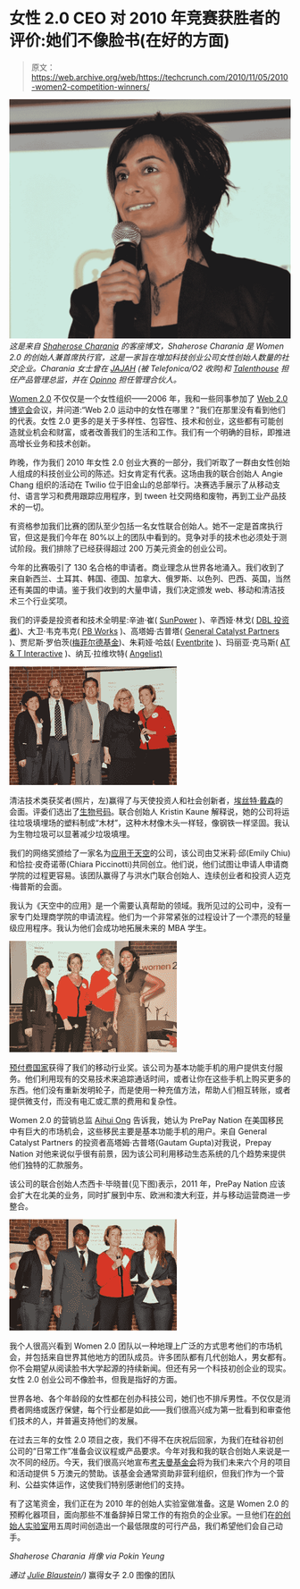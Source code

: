 # 女性 2.0 CEO 对 2010 年竞赛获胜者的评价:她们不像脸书(在好的方面)

> 原文：<https://web.archive.org/web/https://techcrunch.com/2010/11/05/2010-women2-competition-winners/>

![](img/e346f82dcfd84705c1565a754e6f864b.png) *这是来自 [Shaherose Charania](https://web.archive.org/web/20230203013927/http://www.women2.org/about/#founders) 的客座博文，Shaherose Charania 是 Women 2.0 的创始人兼首席执行官，这是一家旨在增加科技创业公司女性创始人数量的社交企业。Charania 女士曾在 [JAJAH](https://web.archive.org/web/20230203013927/https://techcrunch.com/tag/jajah/) (被 Telefonica/O2 收购)和 [Talenthouse](https://web.archive.org/web/20230203013927/http://blog.talenthouse.com/) 担任产品管理总监，并在 [Opinno](https://web.archive.org/web/20230203013927/http://www.opinno.com/) 担任管理合伙人。*

[Women 2.0](https://web.archive.org/web/20230203013927/http://www.women2.org/) 不仅仅是一个女性组织——2006 年，我和一些同事参加了 [Web 2.0 博览会](https://web.archive.org/web/20230203013927/http://www.web2expo.com/)会议，并问道:“Web 2.0 运动中的女性在哪里？”我们在那里没有看到他们的代表。女性 2.0 更多的是关于多样性、包容性、技术和创业，这些都有可能创造就业机会和财富，或者改善我们的生活和工作。我们有一个明确的目标，即推进高增长业务和技术创新。

昨晚，作为我们 2010 年女性 2.0 创业大赛的一部分，我们听取了一群由女性创始人组成的科技创业公司的陈述。妇女肯定有代表。这场由我的联合创始人 Angie Chang 组织的活动在 Twilio 位于旧金山的总部举行。决赛选手展示了从移动支付、语言学习和费用跟踪应用程序，到 tween 社交网络和废物，再到工业产品技术的一切。

有资格参加我们比赛的团队至少包括一名女性联合创始人。她不一定是首席执行官，但这是我们今年在 80%以上的团队中看到的。竞争对手的技术也必须处于测试阶段。我们排除了已经获得超过 200 万美元资金的创业公司。

今年的比赛吸引了 130 名合格的申请者。商业理念从世界各地涌入。我们收到了来自新西兰、土耳其、韩国、德国、加拿大、俄罗斯、以色列、巴西、英国，当然还有美国的申请。鉴于我们收到的大量申请，我们决定颁发 web、移动和清洁技术三个行业奖项。

我们的评委是投资者和技术全明星:辛迪·崔( [SunPower](https://web.archive.org/web/20230203013927/http://www.crunchbase.com/company/sunpower) )、辛西娅·林戈( [DBL 投资者](https://web.archive.org/web/20230203013927/http://www.dblinvestors.com/cynthia-ringo.php))、大卫·韦克韦克( [PB Works](https://web.archive.org/web/20230203013927/http://pbworks.com/content/about) )、高塔姆·古普塔( [General Catalyst Partners](https://web.archive.org/web/20230203013927/http://www.generalcatalyst.com/team/gautam-gupta) )、贾尼斯·罗伯茨([梅菲尔德基金](https://web.archive.org/web/20230203013927/http://www.mayfield.com/team/managing-directors/Janice_Roberts))、朱莉娅·哈兹( [Eventbrite](https://web.archive.org/web/20230203013927/http://blog.eventbrite.com/audio-julia-hartz-talks-entrepreneurship-with-ncwit) )、玛丽亚·克马斯( [AT & T Interactive](https://web.archive.org/web/20230203013927/http://www.attinteractive.com/) )、纳瓦·拉维坎特( [Angelist)](https://web.archive.org/web/20230203013927/http://startupboy.com/about/)

![](img/630c3e7cf2a0d56e2f029f3f33467095.png)

清洁技术类获奖者(照片，左)赢得了与天使投资人和社会创新者，[埃丝特·戴森](https://web.archive.org/web/20230203013927/http://www.edventure.com/new-bio.html)的会面。评委们选出了[生物号码](https://web.archive.org/web/20230203013927/http://www.biolumber.com/)。联合创始人 Kristin Kaune 解释说，她的公司将运往垃圾填埋场的塑料制成“木材”，这种木材像木头一样轻，像钢铁一样坚固。我认为生物垃圾可以显著减少垃圾填埋。

我们的网络奖颁给了一家名为[应用于天空](https://web.archive.org/web/20230203013927/http://www.applyinthesky.com/)的公司，该公司由艾米莉·邱(Emily Chiu)和恰拉·皮奇诺蒂(Chiara Piccinotti)共同创立。他们说，他们试图让申请人申请商学院的过程更容易。该团队赢得了与洪水门联合创始人、连续创业者和投资人迈克·梅普斯的会面。

我认为《天空中的应用》是一个需要认真帮助的领域。我所见过的公司中，没有一家专门处理商学院的申请流程。他们为一个非常紧张的过程设计了一个漂亮的轻量级应用程序。我认为他们会成功地拓展未来的 MBA 学生。

![](img/ecaa393a0869b958dba9944e0be9970b.png)

[预付费国家](https://web.archive.org/web/20230203013927/http://www.prepaynation.com/)获得了我们的移动行业奖。该公司为基本功能手机的用户提供支付服务。他们利用现有的交易技术来追踪通话时间，或者让你在这些手机上购买更多的东西。他们没有重新发明轮子，而是使用一种充值方法，帮助人们相互转账，或者提供微支付，而没有电汇或汇票的费用和复杂性。

Women 2.0 的营销总监 [Aihui Ong](https://web.archive.org/web/20230203013927/http://twitter.com/aihui) 告诉我，她认为 PrePay Nation 在美国移民中有巨大的市场机会，这些移民主要是基本功能手机的用户。来自 General Catalyst Partners 的投资者高塔姆·古普塔(Gautam Gupta)对我说，Prepay Nation 对他来说似乎很有前景，因为该公司利用移动生态系统的几个趋势来提供他们独特的汇款服务。

该公司的联合创始人杰西卡·毕晓普(见下图)表示，2011 年，PrePay Nation 应该会扩大在北美的业务，同时扩展到中东、欧洲和澳大利亚，并与移动运营商进一步整合。

![](img/2d17a29ec19bab6e2c87a8f501ae0dd5.png)

我个人很高兴看到 Women 2.0 团队以一种地理上广泛的方式思考他们的市场机会，并包括来自世界其他地方的团队成员。许多团队都有几代创始人，男女都有。你不会期望从阅读脸书大学起源的持续新闻。但还有另一个科技初创企业的现实。女性 2.0 创业公司不像脸书，但我是指好的方面。

世界各地、各个年龄段的女性都在创办科技公司，她们也不排斥男性。不仅仅是消费者网络或医疗保健，每个行业都是如此——我们很高兴成为第一批看到和审查他们技术的人，并普遍支持他们的发展。

在过去三年的女性 2.0 项目之夜，我们不得不在庆祝后回家，为我们在硅谷初创公司的“日常工作”准备会议议程或产品要求。今年对我和我的联合创始人来说是一次不同的经历。今天，我们很高兴地宣布[考夫曼基金会](https://web.archive.org/web/20230203013927/http://www.kauffman.org/)将为我们未来六个月的项目和活动提供 5 万澳元的赞助。该基金会通常资助非营利组织，但我们作为一个营利、公益实体运作，这使我们特别感谢他们的支持。

有了这笔资金，我们正在为 2010 年的创始人实验室做准备。这是 Women 2.0 的预孵化器项目，面向那些不准备辞掉日常工作的有抱负的企业家。一旦他们在[的创始人实验室](https://web.archive.org/web/20230203013927/http://www.women2.org/category/labs/)用五周时间创造出一个最低限度的可行产品，我们希望他们会自己动手。

*Shaherose Charania 肖像 via Pokin Yeung*

*通过 [Julie Blaustein](https://web.archive.org/web/20230203013927/http://www.julieblaustein.com)/)* 赢得女子 2.0 图像的团队
